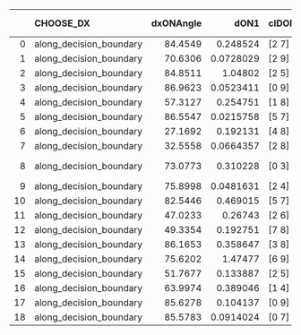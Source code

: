 |    | CHOOSE_DX               |   dxONAngle |      dON1 | cIDON1   |   dON_patch_1 |   nTON |       dON |   dxOFFAngle |       dOFF1 | cIDOFF1   |   dOFF_patch_1 |   nTOFF |        dOFF | SUCCESS   |   nExp |   dual_point_id |   subpoint_time_seconds |   total_execution_time |       logp |    dOFF/dON | Vote dOFF>dON   |
|---:|:------------------------|------------:|----------:|:---------|--------------:|-------:|----------:|-------------:|------------:|:----------|---------------:|--------:|------------:|:----------|-------:|----------------:|------------------------:|-----------------------:|-----------:|------------:|:----------------|
|  0 | along_decision_boundary |     84.4549 | 0.248524  | [2 7]    |     0.248524  |      1 | 0.248524  |      62.8651 | 0.0944718   | [2 7]     |    0.0944718   |       1 | 0.0944718   | False     |      1 |               1 |                 1.5258  |                1.72432 |  0         | 0.380132    | False           |
|  1 | along_decision_boundary |     70.6306 | 0.0728029 | [2 9]    |     0.0728029 |      1 | 0.0728029 |      76.3713 | 0.102774    | [2 9]     |    0.102774    |       1 | 0.102774    | True      |      2 |              22 |                 1.27061 |               32.1191  | -0.5       | 1.41168     | True            |
|  2 | along_decision_boundary |     84.8511 | 1.04802   | [2 5]    |     1.04802   |      1 | 1.04802   |      54.8792 | 0.987723    | [2 5]     |    0.987723    |       1 | 0.987723    | False     |      3 |              38 |                 4.37454 |               58.8343  | -0         | 0.942466    | False           |
|  3 | along_decision_boundary |     86.9623 | 0.0523411 | [0 9]    |     0.0523411 |      1 | 0.0523411 |      85.2499 | 0.0340385   | [1 9]     |    0.0340385   |       1 | 0.0340385   | False     |      4 |              40 |                 0.62396 |               59.4839  | -0.166667  | 0.650321    | False           |
|  4 | along_decision_boundary |     57.3127 | 0.254751  | [1 8]    |     0.254751  |      1 | 0.254751  |      76.8541 | 0.381847    | [1 8]     |    0.381847    |       1 | 0.381847    | True      |      5 |             131 |                 2.76059 |              173.883   | -0.5       | 1.4989      | True            |
|  5 | along_decision_boundary |     86.5547 | 0.0215758 | [5 7]    |     0.0215758 |      1 | 0.0215758 |      70.8643 | 0.0515594   | [5 7]     |    0.0515594   |       1 | 0.0515594   | True      |      6 |             137 |                 1.00244 |              186.075   | -0.1       | 2.38968     | True            |
|  6 | along_decision_boundary |     27.1692 | 0.192131  | [4 8]    |     0.192131  |      1 | 0.192131  |      51.0148 | 0.168523    | [4 8]     |    0.168523    |       1 | 0.168523    | False     |      7 |             138 |                 1.73271 |              187.811   | -0         | 0.877123    | False           |
|  7 | along_decision_boundary |     32.5558 | 0.0664357 | [2 8]    |     0.0664357 |      1 | 0.0664357 |      36.7777 | 0.0207248   | [2 8]     |    0.0207248   |       1 | 0.0207248   | False     |      8 |             166 |                 1.37308 |              229.416   | -0.0714286 | 0.311953    | False           |
|  8 | along_decision_boundary |     73.0773 | 0.310228  | [0 3]    |     0.310228  |      1 | 0.310228  |      58.0414 | 7.70185e-05 | [1 3]     |    7.70185e-05 |       1 | 7.70185e-05 | False     |      9 |             198 |                 1.8883  |              276.337   | -0.25      | 0.000248264 | False           |
|  9 | along_decision_boundary |     75.8998 | 0.0481631 | [2 4]    |     0.0481631 |      1 | 0.0481631 |      81.9791 | 0.0508009   | [2 4]     |    0.0508009   |       1 | 0.0508009   | True      |     10 |             234 |                 1.21837 |              322.576   | -0.5       | 1.05477     | True            |
| 10 | along_decision_boundary |     82.5446 | 0.469015  | [5 7]    |     0.469015  |      1 | 0.469015  |      59.9156 | 0.205285    | [5 7]     |    0.205285    |       1 | 0.205285    | False     |     11 |             236 |                 1.71683 |              325.368   | -0.2       | 0.437694    | False           |
| 11 | along_decision_boundary |     47.0233 | 0.26743   | [2 6]    |     0.26743   |      1 | 0.26743   |      51.0047 | 0.0358131   | [2 6]     |    0.0358131   |       1 | 0.0358131   | False     |     12 |             248 |                 1.24032 |              346.236   | -0.409091  | 0.133916    | False           |
| 12 | along_decision_boundary |     49.3354 | 0.192751  | [7 8]    |     0.192751  |      1 | 0.192751  |      76.865  | 0.0392424   | [7 8]     |    0.0392424   |       1 | 0.0392424   | False     |     13 |             252 |                 1.22545 |              350.364   | -0.666667  | 0.203591    | False           |
| 13 | along_decision_boundary |     86.1653 | 0.358647  | [3 8]    |     0.358647  |      1 | 0.358647  |      53.832  | 0.0851089   | [3 8]     |    0.0851089   |       1 | 0.0851089   | False     |     14 |             269 |                 1.97624 |              380.03    | -0.961538  | 0.237305    | False           |
| 14 | along_decision_boundary |     75.6202 | 1.47477   | [6 9]    |     1.47477   |      1 | 1.47477   |      61.4427 | 0.200405    | [6 9]     |    0.200405    |       1 | 0.200405    | False     |     15 |             279 |                 3.20695 |              394.812   | -1.28571   | 0.135889    | False           |
| 15 | along_decision_boundary |     51.7677 | 0.133887  | [2 5]    |     0.133887  |      1 | 0.133887  |      44.1738 | 0.0482002   | [2 5]     |    0.0482002   |       1 | 0.0482002   | False     |     16 |             311 |                 1.10918 |              439.687   | -1.63333   | 0.360005    | False           |
| 16 | along_decision_boundary |     63.9974 | 0.389046  | [1 4]    |     0.389046  |      1 | 0.389046  |      39.2678 | 0.173972    | [0 4]     |    0.173972    |       1 | 0.173972    | False     |     17 |             338 |                 2.72779 |              472.419   | -2         | 0.447174    | False           |
| 17 | along_decision_boundary |     85.6278 | 0.104137  | [0 9]    |     0.104137  |      1 | 0.104137  |      76.8624 | 0.116192    | [1 9]     |    0.116192    |       1 | 0.116192    | True      |     18 |             392 |                 1.11291 |              539.696   | -2.38235   | 1.11576     | True            |
| 18 | along_decision_boundary |     85.5783 | 0.0914024 | [0 7]    |     0.0914024 |      1 | 0.0914024 |      71.037  | 0.564305    | [1 7]     |    0.564305    |       1 | 0.564305    | True      |     19 |             405 |                 1.98386 |              558.729   | -1.77778   | 6.17386     | True            |